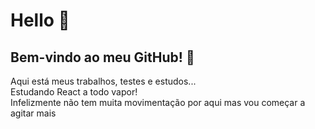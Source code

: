 # Hello :wave:
## Bem-vindo ao meu GitHub! :partying_face:
Aqui está meus trabalhos, testes e estudos...<br>
Estudando React a todo vapor!<br>
Infelizmente não tem muita movimentação por aqui mas vou começar a agitar mais
